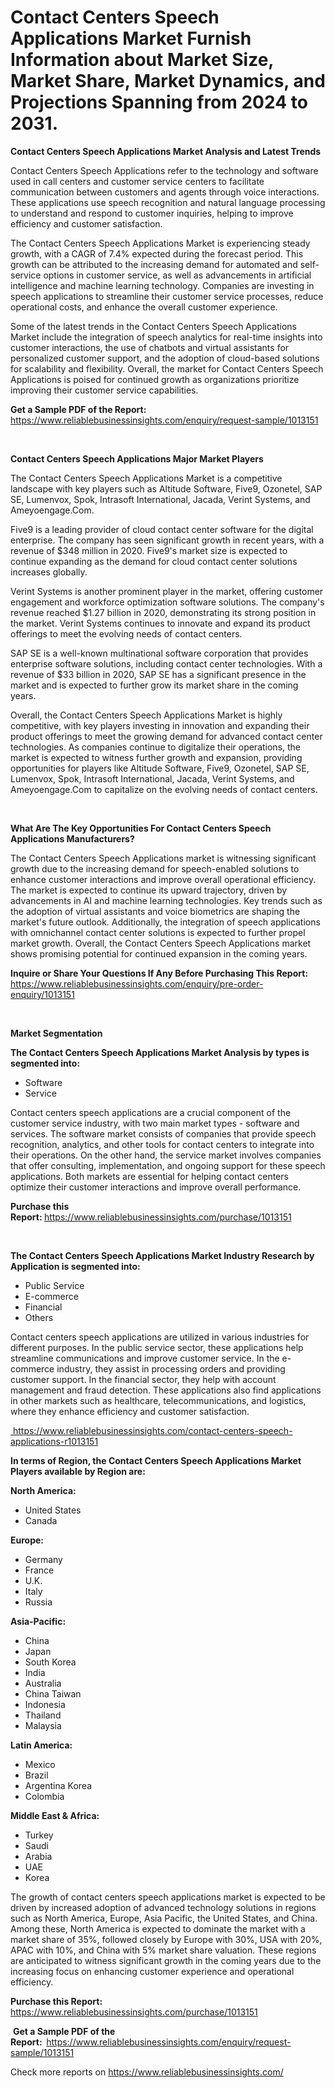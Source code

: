 <p><h1>Contact Centers Speech Applications Market Furnish Information about Market Size, Market Share, Market Dynamics, and Projections Spanning from 2024 to 2031.</h1></p><p><strong>Contact Centers Speech Applications Market Analysis and Latest Trends</strong></p>
<p><p>Contact Centers Speech Applications refer to the technology and software used in call centers and customer service centers to facilitate communication between customers and agents through voice interactions. These applications use speech recognition and natural language processing to understand and respond to customer inquiries, helping to improve efficiency and customer satisfaction.</p><p>The Contact Centers Speech Applications Market is experiencing steady growth, with a CAGR of 7.4% expected during the forecast period. This growth can be attributed to the increasing demand for automated and self-service options in customer service, as well as advancements in artificial intelligence and machine learning technology. Companies are investing in speech applications to streamline their customer service processes, reduce operational costs, and enhance the overall customer experience.</p><p>Some of the latest trends in the Contact Centers Speech Applications Market include the integration of speech analytics for real-time insights into customer interactions, the use of chatbots and virtual assistants for personalized customer support, and the adoption of cloud-based solutions for scalability and flexibility. Overall, the market for Contact Centers Speech Applications is poised for continued growth as organizations prioritize improving their customer service capabilities.</p></p>
<p><strong>Get a Sample PDF of the Report:&nbsp;</strong> <a href="https://www.reliablebusinessinsights.com/enquiry/request-sample/1013151">https://www.reliablebusinessinsights.com/enquiry/request-sample/1013151</a></p>
<p>&nbsp;</p>
<p><strong>Contact Centers Speech Applications Major Market Players</strong></p>
<p><p>The Contact Centers Speech Applications Market is a competitive landscape with key players such as Altitude Software, Five9, Ozonetel, SAP SE, Lumenvox, Spok, Intrasoft International, Jacada, Verint Systems, and Ameyoengage.Com.</p><p>Five9 is a leading provider of cloud contact center software for the digital enterprise. The company has seen significant growth in recent years, with a revenue of $348 million in 2020. Five9's market size is expected to continue expanding as the demand for cloud contact center solutions increases globally.</p><p>Verint Systems is another prominent player in the market, offering customer engagement and workforce optimization software solutions. The company's revenue reached $1.27 billion in 2020, demonstrating its strong position in the market. Verint Systems continues to innovate and expand its product offerings to meet the evolving needs of contact centers.</p><p>SAP SE is a well-known multinational software corporation that provides enterprise software solutions, including contact center technologies. With a revenue of $33 billion in 2020, SAP SE has a significant presence in the market and is expected to further grow its market share in the coming years.</p><p>Overall, the Contact Centers Speech Applications Market is highly competitive, with key players investing in innovation and expanding their product offerings to meet the growing demand for advanced contact center technologies. As companies continue to digitalize their operations, the market is expected to witness further growth and expansion, providing opportunities for players like Altitude Software, Five9, Ozonetel, SAP SE, Lumenvox, Spok, Intrasoft International, Jacada, Verint Systems, and Ameyoengage.Com to capitalize on the evolving needs of contact centers.</p></p>
<p>&nbsp;</p>
<p><strong>What Are The Key Opportunities For Contact Centers Speech Applications Manufacturers?</strong></p>
<p><p>The Contact Centers Speech Applications market is witnessing significant growth due to the increasing demand for speech-enabled solutions to enhance customer interactions and improve overall operational efficiency. The market is expected to continue its upward trajectory, driven by advancements in AI and machine learning technologies. Key trends such as the adoption of virtual assistants and voice biometrics are shaping the market's future outlook. Additionally, the integration of speech applications with omnichannel contact center solutions is expected to further propel market growth. Overall, the Contact Centers Speech Applications market shows promising potential for continued expansion in the coming years.</p></p>
<p><strong>Inquire or Share Your Questions If Any Before Purchasing This Report:</strong> <a href="https://www.reliablebusinessinsights.com/enquiry/pre-order-enquiry/1013151">https://www.reliablebusinessinsights.com/enquiry/pre-order-enquiry/1013151</a></p>
<p>&nbsp;</p>
<p><strong>Market Segmentation</strong></p>
<p><strong>The Contact Centers Speech Applications Market Analysis by types is segmented into:</strong></p>
<p><ul><li>Software</li><li>Service</li></ul></p>
<p><p>Contact centers speech applications are a crucial component of the customer service industry, with two main market types - software and services. The software market consists of companies that provide speech recognition, analytics, and other tools for contact centers to integrate into their operations. On the other hand, the service market involves companies that offer consulting, implementation, and ongoing support for these speech applications. Both markets are essential for helping contact centers optimize their customer interactions and improve overall performance.</p></p>
<p><strong>Purchase this Report:&nbsp;</strong><a href="https://www.reliablebusinessinsights.com/purchase/1013151">https://www.reliablebusinessinsights.com/purchase/1013151</a></p>
<p>&nbsp;</p>
<p><strong>The Contact Centers Speech Applications Market Industry Research by Application is segmented into:</strong></p>
<p><ul><li>Public Service</li><li>E-commerce</li><li>Financial</li><li>Others</li></ul></p>
<p><p>Contact centers speech applications are utilized in various industries for different purposes. In the public service sector, these applications help streamline communications and improve customer service. In the e-commerce industry, they assist in processing orders and providing customer support. In the financial sector, they help with account management and fraud detection. These applications also find applications in other markets such as healthcare, telecommunications, and logistics, where they enhance efficiency and customer satisfaction.</p></p>
<p><a href="https://www.reliablebusinessinsights.com/contact-centers-speech-applications-r1013151">&nbsp;https://www.reliablebusinessinsights.com/contact-centers-speech-applications-r1013151</a></p>
<p><strong>In terms of Region, the Contact Centers Speech Applications Market Players available by Region are:</strong></p>
<p>
    <p> <strong> North America: </strong>
        <ul>
            <li>United States</li>
            <li>Canada</li>
        </ul>
        </p> 
    <p> <strong> Europe: </strong>
        <ul>
            <li>Germany</li>
            <li>France</li>
            <li>U.K.</li>
            <li>Italy</li>
            <li>Russia</li>
        </ul>
        </p> 
    <p> <strong> Asia-Pacific: </strong>
        <ul>
            <li>China</li>
            <li>Japan</li>
            <li>South Korea</li>
            <li>India</li>
            <li>Australia</li>
            <li>China Taiwan</li>
            <li>Indonesia</li>
            <li>Thailand</li>
            <li>Malaysia</li>
        </ul>
        </p> 
    <p> <strong> Latin America: </strong>
        <ul>
            <li>Mexico</li>
            <li>Brazil</li>
            <li>Argentina Korea</li>
            <li>Colombia</li>
        </ul>
        </p> 
    <p> <strong> Middle East & Africa: </strong>
        <ul>
            <li>Turkey</li>
            <li>Saudi</li>
            <li>Arabia</li>
            <li>UAE</li>
            <li>Korea</li>
        </ul>
    </p>
    </p>
<p><p>The growth of contact centers speech applications market is expected to be driven by increased adoption of advanced technology solutions in regions such as North America, Europe, Asia Pacific, the United States, and China. Among these, North America is expected to dominate the market with a market share of 35%, followed closely by Europe with 30%, USA with 20%, APAC with 10%, and China with 5% market share valuation. These regions are anticipated to witness significant growth in the coming years due to the increasing focus on enhancing customer experience and operational efficiency.</p></p>
<p><strong>Purchase this Report: </strong><a href="https://www.reliablebusinessinsights.com/purchase/1013151">https://www.reliablebusinessinsights.com/purchase/1013151</a></p>
<p>&nbsp;<strong>Get a Sample PDF of the Report:&nbsp;&nbsp;</strong><a href="https://www.reliablebusinessinsights.com/enquiry/request-sample/1013151">https://www.reliablebusinessinsights.com/enquiry/request-sample/1013151</a></p>
<p><strong></strong></p>
<p>Check more reports on <a href="https://www.reliablebusinessinsights.com/">https://www.reliablebusinessinsights.com/</a></p>